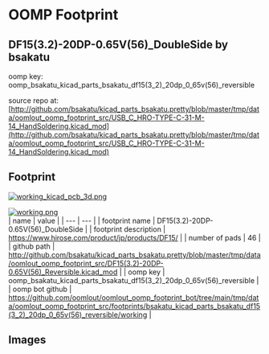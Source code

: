# OOMP Footprint  
## DF15(3.2)-20DP-0.65V(56)_DoubleSide  by bsakatu  
  
oomp key: oomp_bsakatu_kicad_parts_bsakatu_df15(3_2)_20dp_0_65v(56)_reversible  
  
source repo at: [http://github.com/bsakatu/kicad_parts_bsakatu.pretty/blob/master/tmp/data/oomlout_oomp_footprint_src/USB_C_HRO-TYPE-C-31-M-14_HandSoldering.kicad_mod](http://github.com/bsakatu/kicad_parts_bsakatu.pretty/blob/master/tmp/data/oomlout_oomp_footprint_src/USB_C_HRO-TYPE-C-31-M-14_HandSoldering.kicad_mod)  
## Footprint  
  
[![working_kicad_pcb_3d.png](working_kicad_pcb_3d_600.png)](working_kicad_pcb_3d.png)  
  
[![working.png](working_600.png)](working.png)  
| name | value | 
| --- | --- | 
| footprint name | DF15(3.2)-20DP-0.65V(56)_DoubleSide | 
| footprint description | https://www.hirose.com/product/jp/products/DF15/ | 
| number of pads | 46 | 
| github path | http://github.com/bsakatu/kicad_parts_bsakatu.pretty/blob/master/tmp/data/oomlout_oomp_footprint_src/DF15(3.2)-20DP-0.65V(56)_Reversible.kicad_mod | 
| oomp key | oomp_bsakatu_kicad_parts_bsakatu_df15(3_2)_20dp_0_65v(56)_reversible | 
| oomp bot github | https://github.com/oomlout/oomlout_oomp_footprint_bot/tree/main/tmp/data/oomlout_oomp_footprint_src/footprints/bsakatu_kicad_parts_bsakatu_df15(3_2)_20dp_0_65v(56)_reversible/working | 
## Images  
